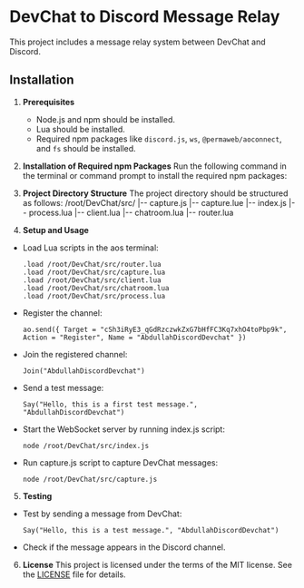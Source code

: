 # DevChat to Discord Message Relay

This project includes a message relay system between DevChat and Discord.

## Installation

1. **Prerequisites**
   - Node.js and npm should be installed.
   - Lua should be installed.
   - Required npm packages like `discord.js`, `ws`, `@permaweb/aoconnect`, and `fs` should be installed.

2. **Installation of Required npm Packages**
   Run the following command in the terminal or command prompt to install the required npm packages:

3. **Project Directory Structure**
The project directory should be structured as follows:
/root/DevChat/src/
|-- capture.js
|-- capture.lue
|-- index.js
|-- process.lua
|-- client.lua
|-- chatroom.lua
|-- router.lua


5. **Setup and Usage**
- Load Lua scripts in the aos terminal:
  ```
  .load /root/DevChat/src/router.lua
  .load /root/DevChat/src/capture.lua
  .load /root/DevChat/src/client.lua
  .load /root/DevChat/src/chatroom.lua
  .load /root/DevChat/src/process.lua
  ```
- Register the channel:
  ```
  ao.send({ Target = "cSh3iRyE3_qGdRzczwkZxG7bHfFC3Kq7xhO4toPbp9k", Action = "Register", Name = "AbdullahDiscordDevchat" })
  ```
- Join the registered channel:
  ```
  Join("AbdullahDiscordDevchat")
  ```
- Send a test message:
  ```
  Say("Hello, this is a first test message.", "AbdullahDiscordDevchat")
  ```
- Start the WebSocket server by running index.js script:
  ```
  node /root/DevChat/src/index.js
  ```
- Run capture.js script to capture DevChat messages:
  ```
  node /root/DevChat/src/capture.js
  ```

5. **Testing**
- Test by sending a message from DevChat:
  ```
  Say("Hello, this is a test message.", "AbdullahDiscordDevchat")
  ```
- Check if the message appears in the Discord channel.

6. **License**
This project is licensed under the terms of the MIT license. See the [LICENSE](LICENSE) file for details.
